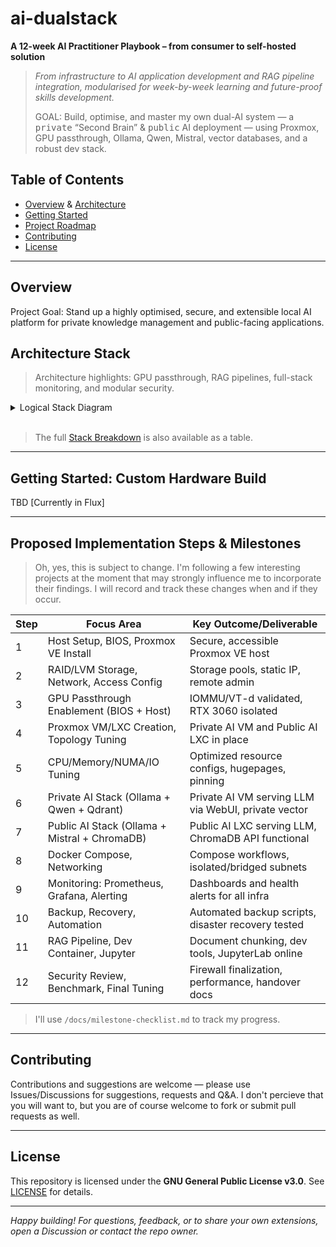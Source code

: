 # ai-dualstack

**A 12-week AI Practitioner Playbook – from consumer to self-hosted solution**

> *From infrastructure to AI application development and RAG pipeline integration, modularised for week-by-week learning and future-proof skills development.*
>
> GOAL: Build, optimise, and master my own dual-AI system — a <kbd>private</kbd> “Second Brain” & <kbd>public</kbd> AI deployment — using Proxmox, GPU passthrough, Ollama, Qwen, Mistral, vector databases, and a robust dev stack.  
>  


## Table of Contents

- [Overview](#overview) & [Architecture](#architecture-key-components)
- [Getting Started](#getting-started-custom-hardware-build)
- [Project Roadmap](#proposed-implementation-steps--milestones)
- [Contributing](#contributing)
- [License](#license)

---

## Overview
Project Goal: Stand up a highly optimised, secure, and extensible local AI platform for private knowledge management and public-facing applications.

## **Architecture Stack**
> Architecture highlights: GPU passthrough, RAG pipelines, full-stack monitoring, and modular security.

<details><summary>Logical Stack Diagram</summary>

```mermaid
---
title: Logical Architecture Stack
config:
    displayMode: compact
    look: neo
    theme: dark
    themeVariables:
        fontFamily:	Courier New, monospace, Lucida Console, monospace;
        fontSize: 16;
    layout: dagre
---
flowchart TB
    %% === USERS ===
    subgraph Users["User Layer"]
        direction TB
        U1["Computing Devices"]
        U2["Personal Devices"]
        U3["Web Browsers"]
    end

    %% === UI LAYER ===
    subgraph UI["User Interface Layer"]
        direction TB
        UI1["Web & Mobile Apps"]
        UI2["Development IDEs"]
        UI3["SSH/VPN"]
    end

    %% === APPLICATION LAYER ===
    subgraph APPS["Application Layer"]
        subgraph PrivateApp["Private Environment"]
            direction TB
            P1["PrivateGPT"]
            P2["Personal AI Assistant"]
            P3["Document Analysis"]
        end

        subgraph PublicApp["Public Environment"]
            direction TB
            PU1["Agentic ChatBot"]
            PU2["Multi-tenant Platform"]
            PU3["POC Applications"]
        end
    end

    %% === COMPUTE ===
    subgraph Compute["Compute & Models"]
        direction TB
        M2["Public: Mistral 7B [RTX 3060]"]
        M1["Private: Qwen 2.5  [RTX 5090]"]
    end

    %% === AI SERVICES ===
    subgraph AIServices["AI Services Layer"]
        direction TB
        AI1["LangChain Orchestration"]
        AI2["Ollama Runtime"]
        AI3["CrewAI Agents"]
        AI4["LlamaIndex RAG"]
    end

    %% === DATA LAYER ===
    subgraph Data["Data Layer"]
        direction TB
        D1["Chroma Vector DB"]
        D2["Qdrant Vector DB"]
        D3["PostgreSQL"]
        D4["Redis Cache"]
    end

    %% === VIRTUAL ENVIRONMENT ===
    subgraph PVE["PROXMOX VE"]
        subgraph LXC["Linux Containers"]
            LX1["Relational DB LXC"]
            LX2["Cache LXC"]
            LX3["Security LXC"]
            LX4["CI/CD LXC"]
            LX5["Monitoring LXC"]
            LX6["Backup LXC"]
        end
        subgraph VM["Virtual Machines"]
            subgraph VM1["Ubuntu VM 1"]
                DA1["Dockerised Services"]
            end
            subgraph VM2["Ubuntu VM 2"]
                DA2["Dockerised Services"]
            end
        end
    end

    %% === INFRASTRUCTURE ===
    subgraph Infra["Server"]
        subgraph GPU["GPU"]
        direction TB
            GPU1@{ label: "5090" }
            GPU2["3060"]
        end
        subgraph CPU["CPU"]
        direction TB
            cpu["Intel Core Ultra 9 285K"]
            ram["128GB 6000MHz (4x32GB) DDR5"]
        end
        subgraph DISK["STORAGE"]
        direction TB
            d1["Storage: NVMe Mirror 1"]
            d2["Storage: NVMe Mirror 2"]
        end
        subgraph NW["NETWORK"]
        direction LR
            nw1["Internet"]
            nw2(("LAN"))
        end
    end

  %% Legend
  subgraph Legend[Legend]
  direction TB
    L1["Private Environment"]:::private
    L2["Public Environment"]:::public
  end

    %% FLOWS
        Users ~~~ UI 
        	U3 ~~~ UI1
            U1 ~~~ UI2
            U1 ~~~ UI3
        UI1 --> PublicApp
        UI3 --> PrivateApp
            M2 ~~~ D2
            M1 ~~~ D1
        D3 --> LX1 ~~~ LX4 ~~~ LX3
        D4 --> LX2 ~~~ LX5 ~~~ LX6
        LX3 ~~~ d1
        LX6 ~~~ d2
        PrivateApp --> M1 ~~~ AIServices ~~~ D1 --> VM1 --> GPU1
        PublicApp --> M2 ~~~ AIServices ~~~ D2 --> VM2 --> GPU2 
        VM ~~~ GPU
        DISK ~~~ CPU
        GPU ~~~ CPU
        Infra ~~~ Legend

    GPU1@{ shape: "display", label: "RTX 5090" }
    GPU2@{ shape: "display", label: "RTX 3060" }
    d1@{ shape: "disk", label: "Storage: NVMe Mirror 1" }
    d2@{ shape: "disk", label: "Storage: NVMe Mirror 2" }
    nw1@{ shape: dbl-circ}

    %% === STYLING ===
    classDef private fill:#D0EECF,stroke:#00663F,stroke-width:2px; 
    classDef public  fill:#FFE5E0,stroke:#990000,stroke-width:2px;
    classDef legend  fill:#F0F0F0,stroke:#AAAAAA,stroke-width:1px;

    class P1,P2,P3,M1,D1,GPU1,VM1 private
    class PU1,PU2,PU3,M2,D2,GPU2,VM2 public

	style Infra stroke-width:2px,stroke:#000000,fill:#737373
	style DISK stroke-width:2px,stroke-dasharray:5 5,fill:#545454
	style GPU stroke-width:0.5px,stroke-dasharray:5 5,fill:#545454
	style NW stroke-width:1px,stroke-dasharray:5 5,fill:#545454
	style PVE fill:#545454
	style LXC stroke-width:0.5px,stroke-dasharray:5 5,stroke:#FFFFFF,fill:#737373
	style VM stroke-width:0.5px,stroke-dasharray:5 5,stroke:#FFFFFF,fill:#737373
	style Data fill:#737373
	style AIServices fill:#737373
	style APPS fill:#545454
	style PrivateApp fill:#737373
	style PublicApp fill:#737373
	style UI fill:#737373
	style Users fill:#737373
	style Compute fill:#545454
	style Legend stroke-width:1px,stroke-dasharray:5 5,fill:#000000
	style GPU1 color:#7ED957,stroke-width:2px,stroke:#00BF63
	style GPU2 color:#FF3131,stroke-width:2px,stroke:#FF3131
	style P1 color:#000000
	style P2 color:#000000
	style P3 color:#000000
	style M1 color:#000000
	style M2 color:#000000
	style PU1 color:#000000
	style PU2 color:#000000
	style PU3 color:#000000
	style D1 color:#000000
	style D2 color:#000000
	style L1 color:#000000
	style L2 color:#000000
	style VM1 color:#000000
	style VM2 color:#000000
	style CPU fill:#545454
	style cpu fill:#D9D9D9,color:#000000
	style ram color:#000000,fill:#D9D9D9
	style d1 fill:#000000,color:#FFFFFF
	style d2 fill:#D9D9D9,color:#000000
	style nw2 fill:#D0EECF
	style nw1 color:#FF3131,fill:#FFE5E0
```

</details>   
   <br>

> The full [Stack Breakdown](/docs/ai-stack.md) is also available as a table.

---

## Getting Started: Custom Hardware Build
<!--
> A core part of the decision maaking towards this system was remaining under a $AUD 2400 budget whilst having a configuration that delivers good local AI capabilities \& performance (aiming at 50-70+ tokens/second) while maintaining complete data privacy and requiring minimal maintenance overhead. The component choices therefore represent aiming to achieve the optimal balance of privacy, performance, scalability and operational simplicity. 

 - 1 X [Gigabyte B760 GAMING](https://www.gigabyte.com/Motherboard/B760-GAMING-X-DDR4-rev-10) X AX MB, B760, 4x DDR5, 3x PCI-E 4.0/3.0 x16, 3x M.2, 4x SATA3, 2x USB 3.2, 1x USB-C 3.2, DisplayPort 1.2, HDMI 2.0, ATX, WIFI 6E
 - 1 X [Intel Core i5 14400F](https://www.intel.com/content/www/us/en/products/sku/236777/intel-core-i5-processor-14400f-20m-cache-up-to-4-70-ghz/specifications.html) (Base:2.5GHz, Turbo:4.7GHz / 29.5MB / LGA1700 / 10 Core / 16 Threads / 65W / Raptor Lake Refresh)
  - 1 X [Thermalright Peerless Assassin 140 Black Dual Tower CPU Cooler](https://www.thermalright.com/product/peerless-assassin-140-black/), 120mm and 140mm Fan, Compatible with Intel 115X, 1200, 1700, 185X, 2011, 2066, AMD AM5
 - 2 X [G.Skill Flare X5 64GB (2x32GB) PC5-48000 (6000MHz) DDR5](https://www.gskill.com/products/1/165/396/Flare-X5-DDR5-AMD-EXPO), CL 36-36-36, 1.35V, Dual Channel Kit, Intel XMP 3.0 and EXPO Ready
 - 3 X [Crucial 1TB SSD](https://www.crucial.com/ssd/p3-plus/CT1000P3PSSD8), P3 Plus, M.2 2280 NVMe PCIe 4.0, Read up to 5,000MB/s, Write up to 3,600MB/s, 2M Hours MTBF, 220TBW
 - 1 X [MSI GeForce RTX 3060 VENTUS 2X 12G OC](https://www.msi.com/Graphics-Card/GeForce-RTX-3060-VENTUS-2X-12G-OC) (Boost: 1807MHz), 12GB GDDR6 (15000MHz), PCI-E 4.0, 3x DisplayPort 1.4a, 1x HDMI 2.1, Vented Backplate, TORX Fan

> **Begin at [`/docs/host-setup.md`](/docs/host-setup.md)** for the physical-to-virtualisation platform configurations.
--> TBD [Currently in Flux]
---

## Proposed Implementation Steps & Milestones
> Oh, yes, this is subject to change. I'm following a few interesting projects at the moment that may strongly influence me to incorporate their findings. I will record and track these changes when and if they occur.

| Step | Focus Area | Key Outcome/Deliverable |
| ----- | ----- | ----- |
| 1 | Host Setup, BIOS, Proxmox VE Install | Secure, accessible Proxmox VE host |
| 2 | RAID/LVM Storage, Network, Access Config | Storage pools, static IP, remote admin |
| 3 | GPU Passthrough Enablement (BIOS \+ Host) | IOMMU/VT-d validated, RTX 3060 isolated |
| 4 | Proxmox VM/LXC Creation, Topology Tuning | Private AI VM and Public AI LXC in place |
| 5 | CPU/Memory/NUMA/IO Tuning | Optimized resource configs, hugepages, pinning |
| 6 | Private AI Stack (Ollama \+ Qwen \+ Qdrant) | Private AI VM serving LLM via WebUI, private vector |
| 7 | Public AI Stack (Ollama \+ Mistral \+ ChromaDB) | Public AI LXC serving LLM, ChromaDB API functional |
| 8 | Docker Compose, Networking | Compose workflows, isolated/bridged subnets |
| 9 | Monitoring: Prometheus, Grafana, Alerting | Dashboards and health alerts for all infra |
| 10 | Backup, Recovery, Automation | Automated backup scripts, disaster recovery tested |
| 11 | RAG Pipeline, Dev Container, Jupyter | Document chunking, dev tools, JupyterLab online |
| 12 | Security Review, Benchmark, Final Tuning | Firewall finalization, performance, handover docs |

> I'll use `/docs/milestone-checklist.md` to track my progress.

---

## Contributing

Contributions and suggestions are welcome — please use Issues/Discussions for suggestions, requests and Q&A. I don't percieve that you will want to, but you are of course welcome to fork or submit pull requests as well.

---

## License

This repository is licensed under the **GNU General Public License v3.0**. See [LICENSE](LICENSE) for details.

---

*Happy building! For questions, feedback, or to share your own extensions, open a Discussion or contact the repo owner.*
